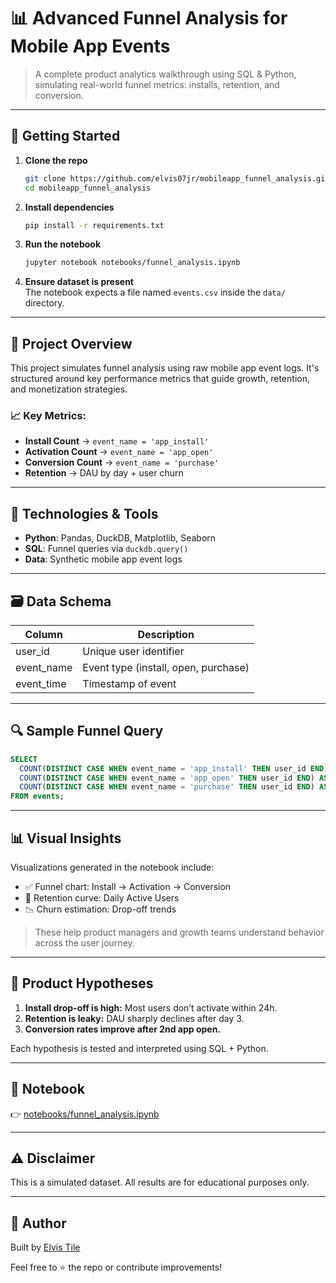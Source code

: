 # 📊 Advanced Funnel Analysis for Mobile App Events

> A complete product analytics walkthrough using SQL & Python, simulating real-world funnel metrics: installs, retention, and conversion.

---

## 🚀 Getting Started

1. **Clone the repo**  
   ```bash
   git clone https://github.com/elvis07jr/mobileapp_funnel_analysis.git
   cd mobileapp_funnel_analysis
   ```

2. **Install dependencies**  
   ```bash
   pip install -r requirements.txt
   ```

3. **Run the notebook**  
   ```bash
   jupyter notebook notebooks/funnel_analysis.ipynb
   ```

4. **Ensure dataset is present**  
   The notebook expects a file named `events.csv` inside the `data/` directory.

---

## 🧠 Project Overview

This project simulates funnel analysis using raw mobile app event logs. It's structured around key performance metrics that guide growth, retention, and monetization strategies.

### 📈 Key Metrics:
- **Install Count** → `event_name = 'app_install'`
- **Activation Count** → `event_name = 'app_open'`
- **Conversion Count** → `event_name = 'purchase'`
- **Retention** → DAU by day + user churn

---

## 🧮 Technologies & Tools

- **Python**: Pandas, DuckDB, Matplotlib, Seaborn
- **SQL**: Funnel queries via `duckdb.query()`
- **Data**: Synthetic mobile app event logs

---

## 🗃️ Data Schema

| Column       | Description               |
|--------------|---------------------------|
| user_id      | Unique user identifier    |
| event_name   | Event type (install, open, purchase) |
| event_time   | Timestamp of event        |

---

## 🔍 Sample Funnel Query

```sql
SELECT
  COUNT(DISTINCT CASE WHEN event_name = 'app_install' THEN user_id END) AS install_count,
  COUNT(DISTINCT CASE WHEN event_name = 'app_open' THEN user_id END) AS activation_count,
  COUNT(DISTINCT CASE WHEN event_name = 'purchase' THEN user_id END) AS conversion_count
FROM events;
```

---

## 📊 Visual Insights

Visualizations generated in the notebook include:
- ✅ Funnel chart: Install → Activation → Conversion
- 🔁 Retention curve: Daily Active Users
- 📉 Churn estimation: Drop-off trends

> These help product managers and growth teams understand behavior across the user journey.

---

## 🤖 Product Hypotheses

1. **Install drop-off is high:** Most users don’t activate within 24h.
2. **Retention is leaky:** DAU sharply declines after day 3.
3. **Conversion rates improve after 2nd app open.**

Each hypothesis is tested and interpreted using SQL + Python.

---

## 📘 Notebook

👉 [notebooks/funnel_analysis.ipynb](notebooks/funnel_analysis.ipynb)

---

## ⚠️ Disclaimer

This is a simulated dataset. All results are for educational purposes only.

---

## 🙌 Author

Built by [Elvis Tile](https://github.com/elvis07jr)

Feel free to ⭐ the repo or contribute improvements!
